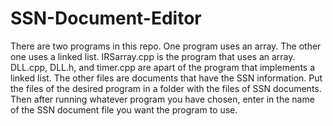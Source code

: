 # SSN-Document-Editor
There are two programs in this repo. One program uses an array. The other one uses a linked list. IRSarray.cpp is the program that uses an array. DLL.cpp, DLL.h, and timer.cpp are apart of the program that implements a linked list. The other files are documents that have the SSN information. Put the files of the desired program in a folder with the files of SSN documents. Then after running whatever program you have chosen, enter in the name of the SSN document file you want the program to use.
